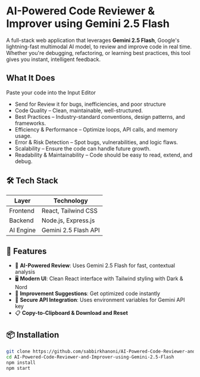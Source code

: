 # AI-Powered Code Reviewer & Improver using Gemini 2.5 Flash

A full-stack web application that leverages **Gemini 2.5 Flash**, Google's lightning-fast multimodal AI model, to review and improve code in real time. Whether you're debugging, refactoring, or learning best practices, this tool gives you instant, intelligent feedback.

## What It Does

Paste your code into the Input Editor
- Send for Review it for bugs, inefficiencies, and poor structure
- Code Quality – Clean, maintainable, well-structured.
- Best Practices – Industry-standard conventions, design patterns, and frameworks.
- Efficiency & Performance – Optimize loops, API calls, and memory usage.
- Error & Risk Detection – Spot bugs, vulnerabilities, and logic flaws.
- Scalability – Ensure the code can handle future growth.
- Readability & Maintainability – Code should be easy to read, extend, and debug.

## 🛠️ Tech Stack

| Layer       | Technology          |
|------------|----------------------|
| Frontend   | React, Tailwind CSS  |
| Backend    | Node.js, Express.js  |
| AI Engine  | Gemini 2.5 Flash API |

## 🚀 Features

- 🧠 **AI-Powered Review**: Uses Gemini 2.5 Flash for fast, contextual analysis
- 🖥️ **Modern UI**: Clean React interface with Tailwind styling with Dark & Nord
- 🔄 **Improvement Suggestions**: Get optimized code instantly
- 🔐 **Secure API Integration**: Uses environment variables for Gemini API key
- 📋 **Copy-to-Clipboard & Download and Reset**

## 📦 Installation

```bash
git clone https://github.com/sabbirkhanoni/AI-Powered-Code-Reviewer-and-Improver-using-Gemini-2.5-Flash.git
cd AI-Powered-Code-Reviewer-and-Improver-using-Gemini-2.5-Flash
npm install
npm start
